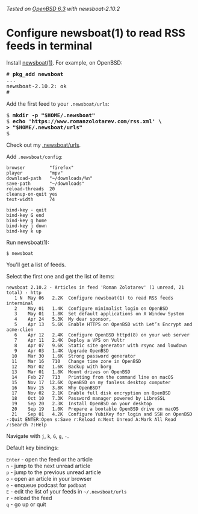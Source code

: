 _Tested on [OpenBSD 6.3](/openbsd/) with newsboat-2.10.2_

# Configure newsboat(1) to read RSS feeds in&nbsp;terminal

Install [newsboat(1)](https://www.newsboat.org/). For example, on OpenBSD:

<pre>
# <b>pkg_add newsboat</b>
...
newsboat-2.10.2: ok
#
</pre>

Add the first feed to your `.newsboat/urls`:

<pre>
$ <b>mkdir -p "$HOME/.newsboat"</b>
$ <b>echo 'https://www.romanzolotarev.com/rss.xml' \
> "$HOME/.newsboat/urls"</b>
$
</pre>

Check out my [.newsboat/urls](/blogroll.txt).

Add `.newsboat/config`:

```
browser         "firefox"
player          "mpv"
download-path   "~/downloads/%n"
save-path       "~/downloads"
reload-threads  20
cleanup-on-quit yes
text-width      74

bind-key - quit
bind-key G end
bind-key g home
bind-key j down
bind-key k up
```

Run newsboat(1):

    $ newsboat

You'll get a list of feeds.

Select the first one and get the list of items:

    newsboat 2.10.2 - Articles in feed 'Roman Zolotarev' (1 unread, 21 total) - http
       1 N  May 06   2.2K  Configure newsboat(1) to read RSS feeds interminal
       2    May 01   1.4K  Configure minimalist login on OpenBSD
       3    May 01   1.8K  Set default applications on X Window System
       4    Apr 24   5.3K  My dear sponsor,
       5    Apr 13   5.6K  Enable HTTPS on OpenBSD with Let’s Encrypt and acme-clien
       6    Apr 12   2.4K  Configure OpenBSD httpd(8) on your web server
       7    Apr 11   2.4K  Deploy a VPS on Vultr
       8    Apr 07   9.6K  Static site generator with rsync and lowdown
       9    Apr 03   1.4K  Upgrade OpenBSD
      10    Mar 30   1.6K  Strong password generator
      11    Mar 16   710   Change time zone in OpenBSD
      12    Mar 02   1.6K  Backup with borg
      13    Mar 01   1.8K  Mount drives on OpenBSD
      14    Feb 27   713   Printing from the command line on macOS
      15    Nov 17  12.6K  OpenBSD on my fanless desktop computer
      16    Nov 15   3.8K  Why OpenBSD?
      17    Nov 02   2.1K  Enable full disk encryption on OpenBSD
      18    Oct 10   7.3K  Password manager powered by LibreSSL
      19    Sep 20   2.3K  Install OpenBSD on your desktop
      20    Sep 19   1.0K  Prepare a bootable OpenBSD drive on macOS
      21    Sep 01   4.2K  Configure YubiKey for login and SSH on OpenBSD
    -:Quit ENTER:Open s:Save r:Reload n:Next Unread A:Mark All Read /:Search ?:Help


Navigate with  `j`, `k`, `G`, `g`, `-`.

Default key bindings:

`Enter` - open the feed or the article<br>
`n` - jump to the next unread article<br>
`p` - jump to the previous unread article<br>
`o` - open an article in your browser<br>
`e` - enqueue podcast for `podboat`<br>
`E` - edit the list of your feeds in `~/.newsboat/urls`<br>
`r` - reload the feed<br>
`q` - go up or quit
